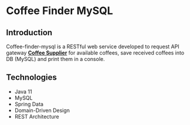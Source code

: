 # Coffee Finder MySQL

## Introduction

Coffee-finder-mysql is a RESTful web service developed to request API gateway
**[Coffee Supplier](https://github.com/LolitaYuruts/coffee-supplier)** for available coffees, save received coffees into
DB (MySQL) and print them in a console.

## Technologies

- Java 11
- MySQL
- Spring Data
- Domain-Driven Design
- REST Architecture
